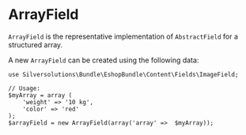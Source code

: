 #  ArrayField 

`ArrayField` is the representative implementation of `AbstractField` for a structured array.

A new `ArrayField` can be created using the following data:

``` 
use Silversolutions\Bundle\EshopBundle\Content\Fields\ImageField;

// Usage:
$myArray = array (
    'weight' => '10 kg',
    'color' => 'red'
);
$arrayField = new ArrayField(array('array' =>  $myArray));
```
